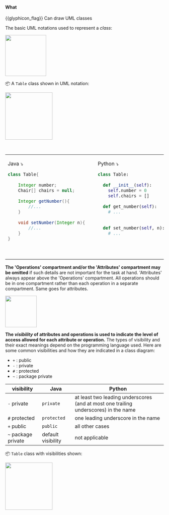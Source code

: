 <div id="title">

#### What

</div>

<span id="prereqs"></span>

<span id="outcomes">{{glyphicon_flag}} Can draw UML classes</span>

<div id="body">

The basic UML notations used to represent a _class_:<br>

<img src="{{baseUrl}}/uml/classDiagrams/classes/what/images/basicNotation.png" height="130" />
<p/>

<tip-box>

:package: A `Table` class shown in UML notation:

<img src="{{baseUrl}}/uml/classDiagrams/classes/what/images/operations.png" height="150" />
<p/>

<panel type="seamless" header="The equivalent code">

<table> 
<tr>
  <td>

Java :arrow_heading_down:

```java
class Table{
    
    Integer number;
    Chair[] chairs = null;
    
    Integer getNumber(){
        //...
    }
    
    void setNumber(Integer n){
        //...
    }
}
```
  </td>
  <td valign="bottom">&nbsp;&nbsp;<br><br></td>
  <td valign="bottom">

Python :arrow_heading_down:

```python
class Table:
    
  def __init__(self):
    self.number = 0
    self.chairs = []
    
  def get_number(self):
    # ...
  
    
  def set_number(self, n):
    # ...
    
```
  </td>
</tr>
</table>

</panel>

</tip-box>

**The 'Operations' compartment and/or the 'Attributes' compartment may be omitted** if such details are not important for the task at hand. 'Attributes' always appear above the 'Operations' compartment. All operations should be in one compartment rather than each operation in a separate compartment. Same goes for attributes.

<tip-box>

<img src="{{baseUrl}}/uml/classDiagrams/classes/what/images/classes.png" height="100" />

</tip-box>

**The _visibility_ of attributes and operations is used to indicate the level of access allowed for each attribute or operation.** The types of visibility and their exact meanings depend on the programming language used. Here are some common visibilities and how they are indicated in a class diagram:

* `+` : public
* `-` : private
* `#` : protected
* `~` : package private

<panel type="seamless" header="How visibilities map to programming language features">

visibility | Java | Python
-----------|------|-------
`-`  private | `private` | at least two leading underscores (and at most one trailing underscores) in the name
`#`  protected | `protected` | one leading underscore in the name
`+`  public | `public` | all other cases
`~`  package private | default visibility | not applicable

</panel><p/>

<tip-box>

:package: `Table` class with visibilities shown:

<img src="{{baseUrl}}/uml/classDiagrams/classes/what/images/operationsVisibility.png" height="150" />
<p/>

</tip-box>

</div>

<div id="extras">

<include src="exercises.md" />

</div>